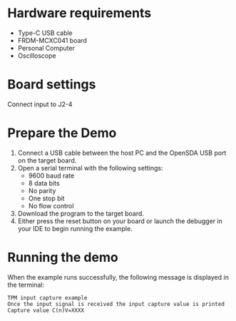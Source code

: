 Hardware requirements
=====================
- Type-C USB cable
- FRDM-MCXC041 board
- Personal Computer
- Oscilloscope

Board settings
==============
 Connect input to J2-4

Prepare the Demo
================
1.  Connect a USB cable between the host PC and the OpenSDA USB port on the target board.
2.  Open a serial terminal with the following settings:
    - 9600 baud rate
    - 8 data bits
    - No parity
    - One stop bit
    - No flow control
3. Download the program to the target board.
4. Either press the reset button on your board or launch the debugger in your IDE to begin running the example.

Running the demo
===============
When the example runs successfully, the following message is displayed in the terminal:

~~~~~~~~~~~~~~~~~~~~~~~~~~~~~~~~~~~~~~~~~~~~~~~~~~~~~~~~~~~~~~~~~~~~~~~~~~~~~~
TPM input capture example
Once the input signal is received the input capture value is printed
Capture value C(n)V=XXXX
~~~~~~~~~~~~~~~~~~~~~~~~~~~~~~~~~~~~~~~~~~~~~~~~~~~~~~~~~~~~~~~~~~~~~~~~~~~~~~
